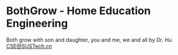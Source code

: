 # BothGrow - Home Education Engineering
Both grow with son and daughter, you and me, we and all
by Dr. Hu CSE@SUSTech.cn
